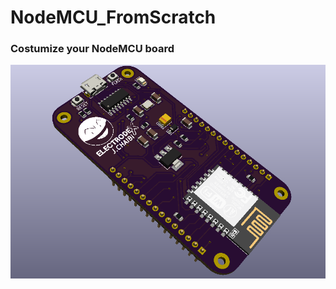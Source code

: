 # NodeMCU_FromScratch
### Costumize your NodeMCU board  


![Image of nucleo](
https://github.com/JihedChaibi/NodeMCU_FromScratch/blob/master/NodeMCU_KiCad.PNG)

